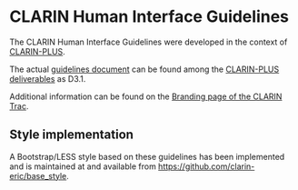 # CLARIN Human Interface Guidelines

The CLARIN Human Interface Guidelines were developed in the context of [CLARIN-PLUS](https://www.clarin.eu/content/factsheet-clarin-plus). 

The actual [guidelines document](https://office.clarin.eu/v/CE-2016-0794-CLARINPLUS-D3_1.pdf) can be found among the [CLARIN-PLUS deliverables](https://www.clarin.eu/content/clarin-plus-deliverables) as D3.1.

Additional information can be found on the [Branding page of the CLARIN Trac](https://trac.clarin.eu/wiki/Branding).

## Style implementation
A Bootstrap/LESS style based on these guidelines has been implemented and is maintained at and available from https://github.com/clarin-eric/base_style.
